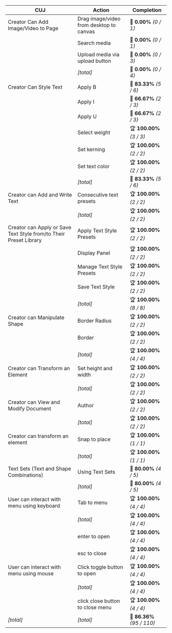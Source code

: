 | **CUJ**                                                           | **Action**                              | **Completion**             |
| ----------------------------------------------------------------- | --------------------------------------- | -------------------------- |
| Creator Can Add Image/Video to Page                               | Drag image/video from desktop to canvas | 🚨 **0.00%** *(0 / 1)*     |
|                                                                   | Search media                            | 🚨 **0.00%** *(0 / 1)*     |
|                                                                   | Upload media via upload button          | 🚨 **0.00%** *(0 / 3)*     |
|                                                                   | *[total]*                               | 🚨 **0.00%** *(0 / 4)*     |
| Creator Can Style Text                                            | Apply B                                 | 🛴 **83.33%** *(5 / 6)*    |
|                                                                   | Apply I                                 | 🛴 **66.67%** *(2 / 3)*    |
|                                                                   | Apply U                                 | 🛴 **66.67%** *(2 / 3)*    |
|                                                                   | Select weight                           | 🏆 **100.00%** *(3 / 3)*   |
|                                                                   | Set kerning                             | 🏆 **100.00%** *(2 / 2)*   |
|                                                                   | Set text color                          | 🏆 **100.00%** *(2 / 2)*   |
|                                                                   | *[total]*                               | 🛴 **83.33%** *(5 / 6)*    |
| Creator can Add and Write Text                                    | Consecutive text presets                | 🏆 **100.00%** *(2 / 2)*   |
|                                                                   | *[total]*                               | 🏆 **100.00%** *(2 / 2)*   |
| Creator can Apply or Save Text Style from/to Their Preset Library | Apply Text Style Presets                | 🏆 **100.00%** *(2 / 2)*   |
|                                                                   | Display Panel                           | 🏆 **100.00%** *(2 / 2)*   |
|                                                                   | Manage Text Style Presets               | 🏆 **100.00%** *(2 / 2)*   |
|                                                                   | Save Text Style                         | 🏆 **100.00%** *(2 / 2)*   |
|                                                                   | *[total]*                               | 🏆 **100.00%** *(8 / 8)*   |
| Creator can Manipulate Shape                                      | Border Radius                           | 🏆 **100.00%** *(2 / 2)*   |
|                                                                   | Border                                  | 🏆 **100.00%** *(2 / 2)*   |
|                                                                   | *[total]*                               | 🏆 **100.00%** *(4 / 4)*   |
| Creator can Transform an Element                                  | Set height and width                    | 🏆 **100.00%** *(2 / 2)*   |
|                                                                   | *[total]*                               | 🏆 **100.00%** *(2 / 2)*   |
| Creator can View and Modify Document                              | Author                                  | 🏆 **100.00%** *(2 / 2)*   |
|                                                                   | *[total]*                               | 🏆 **100.00%** *(2 / 2)*   |
| Creator can transform an element                                  | Snap to place                           | 🏆 **100.00%** *(1 / 1)*   |
|                                                                   | *[total]*                               | 🏆 **100.00%** *(1 / 1)*   |
| Text Sets (Text and Shape Combinations)                           | Using Text Sets                         | 🛴 **80.00%** *(4 / 5)*    |
|                                                                   | *[total]*                               | 🛴 **80.00%** *(4 / 5)*    |
| User can interact with menu using keyboard                        | Tab to menu                             | 🏆 **100.00%** *(4 / 4)*   |
|                                                                   | *[total]*                               | 🏆 **100.00%** *(4 / 4)*   |
|                                                                   | enter to open                           | 🏆 **100.00%** *(4 / 4)*   |
|                                                                   | esc to close                            | 🏆 **100.00%** *(4 / 4)*   |
| User can interact with menu using mouse                           | Click toggle button to open             | 🏆 **100.00%** *(4 / 4)*   |
|                                                                   | *[total]*                               | 🏆 **100.00%** *(4 / 4)*   |
|                                                                   | click close button to close menu        | 🏆 **100.00%** *(4 / 4)*   |
| *\[total\]*                                                       | *\[total\]*                             | 🛴 **86.36%** *(95 / 110)* |